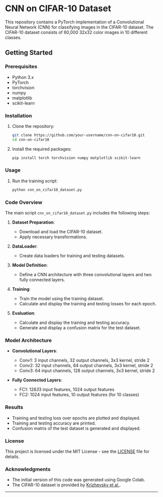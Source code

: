 # CNN on CIFAR-10 Dataset

This repository contains a PyTorch implementation of a Convolutional Neural Network (CNN) for classifying images in the CIFAR-10 dataset. The CIFAR-10 dataset consists of 60,000 32x32 color images in 10 different classes.

## Getting Started

### Prerequisites

- Python 3.x
- PyTorch
- torchvision
- numpy
- matplotlib
- scikit-learn

### Installation

1. Clone the repository:
    ```bash
    git clone https://github.com/your-username/cnn-on-cifar10.git
    cd cnn-on-cifar10
    ```

2. Install the required packages:
    ```bash
    pip install torch torchvision numpy matplotlib scikit-learn
    ```

### Usage

1. Run the training script:
    ```bash
    python cnn_on_cifar10_dataset.py
    ```

### Code Overview

The main script `cnn_on_cifar10_dataset.py` includes the following steps:

1. **Dataset Preparation**:
    - Download and load the CIFAR-10 dataset.
    - Apply necessary transformations.

2. **DataLoader**:
    - Create data loaders for training and testing datasets.

3. **Model Definition**:
    - Define a CNN architecture with three convolutional layers and two fully connected layers.

4. **Training**:
    - Train the model using the training dataset.
    - Calculate and display the training and testing losses for each epoch.

5. **Evaluation**:
    - Calculate and display the training and testing accuracy.
    - Generate and display a confusion matrix for the test dataset.

### Model Architecture

- **Convolutional Layers**:
    - Conv1: 3 input channels, 32 output channels, 3x3 kernel, stride 2
    - Conv2: 32 input channels, 64 output channels, 3x3 kernel, stride 2
    - Conv3: 64 input channels, 128 output channels, 3x3 kernel, stride 2

- **Fully Connected Layers**:
    - FC1: 128*3*3 input features, 1024 output features
    - FC2: 1024 input features, 10 output features (for 10 classes)

### Results

- Training and testing loss over epochs are plotted and displayed.
- Training and testing accuracy are printed.
- Confusion matrix of the test dataset is generated and displayed.

### License

This project is licensed under the MIT License - see the [LICENSE](LICENSE) file for details.

### Acknowledgments

- The initial version of this code was generated using Google Colab.
- The CIFAR-10 dataset is provided by [Krizhevsky et al.](https://www.cs.toronto.edu/~kriz/cifar.html).

---

